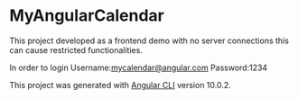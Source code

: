 # MyAngularCalendar

This project developed as a frontend demo with no server connections this can cause restricted functionalities.

In order to login Username:mycalendar@angular.com Password:1234

This project was generated with [Angular CLI](https://github.com/angular/angular-cli) version 10.0.2.
